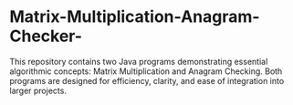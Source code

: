 # Matrix-Multiplication-Anagram-Checker-
This repository contains two Java programs demonstrating essential algorithmic concepts: Matrix Multiplication and Anagram Checking. Both programs are designed for efficiency, clarity, and ease of integration into larger projects.
